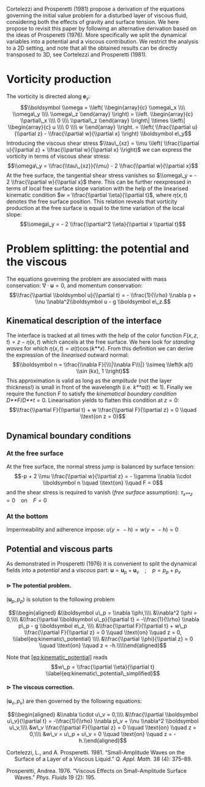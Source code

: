Cortelezzi and Prosperetti (1981) propose a derivation of the equations
governing the initial value problem for a disturbed layer of viscous
fluid, considering both the effects of gravity and surface tension. We
here propose to revisit this paper by following an alternative
derivation based on the ideas of Prosperetti (1976). More specifically
we split the dynamical variables into a potential and a viscous
contribution. We restrict the analysis to a 2D setting, and note that
all the obtained results can be directly transposed to 3D, see
Cortelezzi and Prosperetti (1981).

Vorticity production
====================

The vorticity is directed along **e**<sub>*y*</sub>:
$$\\boldsymbol \\omega = \\left(
\\begin{array}{c}
\\omega\_x \\\\
\\omega\_y \\\\
\\omega\_z
\\end{array}
\\right) =
\\left.
\\begin{array}{c}
\\partial\_x \\\\
0 \\\\
\\partial\_z
\\end{array}
\\right\|
\\times
\\left\|
\\begin{array}{c}
u \\\\
0 \\\\
w
\\end{array}
\\right. =
\\left(
\\frac{\\partial u}{\\partial z} - 
\\frac{\\partial w}{\\partial x}
\\right) \\boldsymbol e\_y$$
Introducing the viscous shear stress $\\tau\_{xz} = \\mu \\left(
\\frac{\\partial u}{\\partial z} + \\frac{\\partial w}{\\partial x} \\right)$
we can express the vorticity in terms of viscous shear stress:
$$\\omega\_y = \\frac{\\tau\_{xz}}{\\mu} - 2 \\frac{\\partial w}{\\partial x}$$
At the free surface, the tangential shear stress vanishes so
$\\omega\_y = - 2 \\frac{\\partial w}{\\partial x}$ there. This can be
further reexpressed in terms of local free surface slope variation with
the help of the linearised kinematic condition $w =
\\frac{\\partial \\eta}{\\partial t}$, where *η*(*x*, *t*) denotes the
free surface position. This relation reveals that vorticity production
at the free surface is equal to the time variation of the local slope:
$$\\omega\_y = - 2 \\frac{\\partial^2 \\eta}{\\partial x \\partial t}$$

Problem splitting: the potential and the viscous
================================================

The equations governing the problem are associated with mass
conservation:
∇ ⋅ **u** = 0,
and momentum conservation:
$$\\frac{\\partial \\boldsymbol u}{\\partial t} = - \\frac{1}{\\rho} \\nabla p + \\nu \\nabla^2\\boldsymbol u - g \\boldsymbol e\_z.$$

Kinematical description of the interface
----------------------------------------

The interface is tracked at all times with the help of the color
function *F*(*x*, *z*, *t*) = *z* − *η*(*x*, *t*) which cancels at the
free surface. We here look for *standing waves* for which
*η*(*x*, *t*) = *a*(*t*)cos (*k**x*). From this definition we can derive
the expression of the *linearised* outward normal:
$$\\boldsymbol n = \\frac{\\nabla F}{\\\|\\nabla F\\\|} \\simeq \\left(k a(t) \\sin (kx), 1 \\right)$$
This approximation is valid as long as the *amplitude* (not the layer
thickness!) is small in front of the wavelength (i.e. *k**a*(*t*) ≪ 1).
Finally we require the function *F* to satisfy the *kinematical boundary
condition* *D**F*/*D**t* = 0. Linearisation yields to flatten this
condition at *z* = 0:
$$\\frac{\\partial F}{\\partial t} + w \\frac{\\partial F}{\\partial z} = 0 \\quad \\text{on z = 0}$$

Dynamical boundary conditions
-----------------------------

### At the free surface

At the free surface, the normal stress jump is balanced by surface
tension:
$$-p + 2 \\mu \\frac{\\partial w}{\\partial z} = - \\gamma \\nabla \\cdot
\\boldsymbol n \\quad \\text{on} \\quad F = 0$$
and the shear stress is required to vanish (*free surface* assumption):
*τ*<sub>*x**z*</sub> = 0  on  *F* = 0

### At the bottom

Impermeability and adherence impose:
*u*(*y* =  − *h*) = *w*(*y* =  − *h*) = 0

Potential and viscous parts
---------------------------

As demonstrated in Prosperetti (1976) it is convenient to split the
dynamical fields into a *potential* and a *viscous* part:
**u** = **u**<sub>*p*</sub> + **u**<sub>*v*</sub>  ;  *p* = *p*<sub>*p*</sub> + *p*<sub>*v*</sub>

#### ⊳ The potential problem.

(**u**<sub>*p*</sub>, *p*<sub>*p*</sub>) is solution to the following
problem

$$\\begin{aligned}
&\\boldsymbol u\_p = \\nabla \\phi,\\\\
&\\nabla^2 \\phi = 0,\\\\
&\\frac{\\partial \\boldsymbol u\_p}{\\partial t} = -\\frac{1}{\\rho} \\nabla p\_p - g \\boldsymbol e\_z,  \\\\
&\\frac{\\partial F}{\\partial t} + w\_p \\frac{\\partial F}{\\partial z} = 0 \\quad \\text{on} \\quad z = 0, \\label{eq:kinematic\_potential} \\\\
&\\frac{\\partial \\phi}{\\partial z} = 0  \\quad \\text{on} \\quad z = -h.\\\\\\end{aligned}$$

Note that
<a href="#eq:kinematic_potential" data-reference-type="eqref" data-reference="eq:kinematic_potential">[eq:kinematic_potential]</a>
reads
$$w\_p = \\frac{\\partial \\eta}{\\partial t} \\label{eq:kinematic\_potential\_simplified}$$

#### ⊳ The viscous correction.

(**u**<sub>*v*</sub>, *p*<sub>*v*</sub>) are then governed by the
following equations:

$$\\begin{aligned}
&\\nabla \\cdot u\_v = 0,\\\\
&\\frac{\\partial \\boldsymbol u\_v}{\\partial t} = -\\frac{1}{\\rho} \\nabla p\_v + \\nu \\nabla^2 \\boldsymbol u\_v,\\\\
&w\_v \\frac{\\partial F}{\\partial z} = 0 \\quad \\text{on} \\quad z = 0,\\\\
&w\_v = u\_p + u\_v = 0  \\quad \\text{on} \\quad z = -h.\\end{aligned}$$

<div id="refs" class="references csl-bib-body hanging-indent">

<div id="ref-Cortelezzi1981" class="csl-entry">

Cortelezzi, L., and A. Prosperetti. 1981. “Small-Amplitude Waves on the
Surface of a Layer of a Viscous Liquid.” *Q. Appl. Math.* 38 (4):
375–89.

</div>

<div id="ref-Prosperetti1976" class="csl-entry">

Prosperetti, Andrea. 1976. “Viscous Effects on Small-Amplitude Surface
Waves.” *Phys. Fluids* 19 (2): 195.

</div>

</div>

